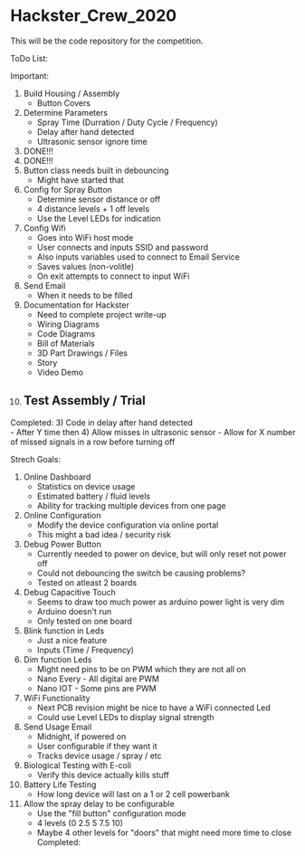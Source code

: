 # Hackster_Crew_2020

This will be the code repository for the competition.

ToDo List:

Important:
1) Build Housing / Assembly
	- Button Covers
2) Determine Parameters
	- Spray Time (Durration / Duty Cycle / Frequency)
	- Delay after hand detected
	- Ultrasonic sensor ignore time
3) DONE!!!
4) DONE!!!
5) Button class needs built in debouncing
	- Might have started that
6) Config for Spray Button	
	- Determine sensor distance or off
	- 4 distance levels + 1 off levels
	- Use the Level LEDs for indication
7) Config Wifi
	- Goes into WiFi host mode
	- User connects and inputs SSID and password
	- Also inputs variables used to connect to Email Service
	- Saves values (non-volitle)
	- On exit attempts to connect to input WiFi
8) Send Email
	- When it needs to be filled
9) Documentation for Hackster
	- Need to complete project write-up
	- Wiring Diagrams
	- Code Diagrams
	- Bill of Materials	
	- 3D Part Drawings / Files
	- Story
	- Video Demo
10) Test Assembly / Trial
	-
Completed:
3) Code in delay after hand detected	
	- After Y time then 
4) Allow misses in ultrasonic sensor
	- Allow for X number of missed signals in a row before turning off



Strech Goals:
1) Online Dashboard
	- Statistics on device usage
	- Estimated battery / fluid levels
	- Ability for tracking multiple devices from one page
2) Online Configuration
	- Modify the device configuration via online portal 
	- This might a bad idea / security risk
3) Debug Power Button
	- Currently needed to power on device, but will only reset not power off
	- Could not debouncing the switch be causing problems?
	- Tested on atleast 2 boards
4) Debug Capacitive Touch
	- Seems to draw too much power as arduino power light is very dim
	- Arduino doesn't run
	- Only tested on one board
5) Blink function in Leds
	- Just a nice feature
	- Inputs (Time / Frequency)
6) Dim function Leds
	- Might need pins to be on PWM which they are not all on
	- Nano Every - All digital are PWM
	- Nano IOT - Some pins are PWM
7) WiFi Functionality
	- Next PCB revision might be nice to have a WiFi connected Led
	- Could use Level LEDs to display signal strength
8) Send Usage Email
	- Midnight, if powered on
	- User configurable if they want it
	- Tracks device usage / spray / etc
9) Biological Testing with E-coli
	- Verify this device actually kills stuff
10) Battery Life Testing
	- How long device will last on a 1 or 2 cell powerbank
11) Allow the spray delay to be configurable
	- Use the "fill button" configuration mode
	- 4 levels (0 2.5 5 7.5 10)
	- Maybe 4 other levels for "doors" that might need more time to close
Completed:
	